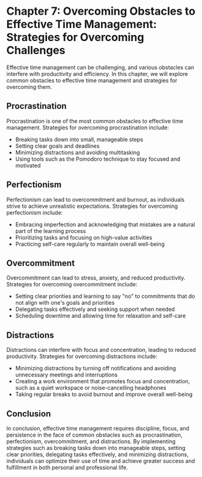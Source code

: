 Chapter 7: Overcoming Obstacles to Effective Time Management: Strategies for Overcoming Challenges
==================================================================================================

Effective time management can be challenging, and various obstacles can interfere with productivity and efficiency. In this chapter, we will explore common obstacles to effective time management and strategies for overcoming them.

Procrastination
---------------

Procrastination is one of the most common obstacles to effective time management. Strategies for overcoming procrastination include:

* Breaking tasks down into small, manageable steps
* Setting clear goals and deadlines
* Minimizing distractions and avoiding multitasking
* Using tools such as the Pomodoro technique to stay focused and motivated

Perfectionism
-------------

Perfectionism can lead to overcommitment and burnout, as individuals strive to achieve unrealistic expectations. Strategies for overcoming perfectionism include:

* Embracing imperfection and acknowledging that mistakes are a natural part of the learning process
* Prioritizing tasks and focusing on high-value activities
* Practicing self-care regularly to maintain overall well-being

Overcommitment
--------------

Overcommitment can lead to stress, anxiety, and reduced productivity. Strategies for overcoming overcommitment include:

* Setting clear priorities and learning to say "no" to commitments that do not align with one's goals and priorities
* Delegating tasks effectively and seeking support when needed
* Scheduling downtime and allowing time for relaxation and self-care

Distractions
------------

Distractions can interfere with focus and concentration, leading to reduced productivity. Strategies for overcoming distractions include:

* Minimizing distractions by turning off notifications and avoiding unnecessary meetings and interruptions
* Creating a work environment that promotes focus and concentration, such as a quiet workspace or noise-cancelling headphones
* Taking regular breaks to avoid burnout and improve overall well-being

Conclusion
----------

In conclusion, effective time management requires discipline, focus, and persistence in the face of common obstacles such as procrastination, perfectionism, overcommitment, and distractions. By implementing strategies such as breaking tasks down into manageable steps, setting clear priorities, delegating tasks effectively, and minimizing distractions, individuals can optimize their use of time and achieve greater success and fulfillment in both personal and professional life.
